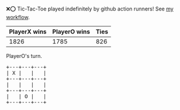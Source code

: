 :x::o: Tic-Tac-Toe played indefinitely by github action runners! See [my workflow](.github/workflows/play.yaml).

|PlayerX wins|PlayerO wins|Ties|
|-|-|-|
|1826|1785|826|

PlayerO's turn.

<pre>
+---+---+---+
| X |   |   |
+---+---+---+
|   |   |   |
+---+---+---+
|   | O |   |
+---+---+---+
</pre>